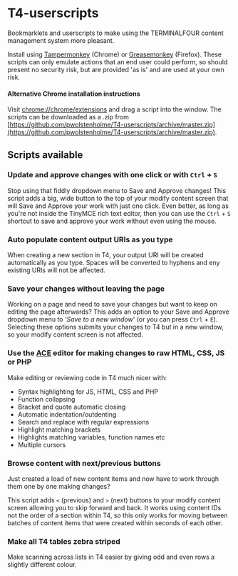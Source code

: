 T4-userscripts
===============

Bookmarklets and userscripts to make using the TERMINALFOUR content management system more pleasant.

Install using [Tampermonkey](https://chrome.google.com/webstore/detail/tampermonkey/dhdgffkkebhmkfjojejmpbldmpobfkfo?hl=en) (Chrome) or [Greasemonkey](https://addons.mozilla.org/en-US/firefox/addon/greasemonkey/) (Firefox). These scripts can only emulate actions that an end user could perform, so should present no security risk, but are provided 'as is' and are used at your own risk.

#### Alternative Chrome installation instructions

Visit [chrome://chrome/extensions](chrome://chrome/extensions) and drag a script into the window. The scripts can be downloaded as a .zip from [https://github.com/pwolstenholme/T4-userscripts/archive/master.zip](https://github.com/pwolstenholme/T4-userscripts/archive/master.zip).

Scripts available
-----------------


### Update and approve changes with one click or with `Ctrl` + `S`

Stop using that fiddly dropdown menu to Save and Approve changes! This script adds a big, wide button to the top of your modify content screen that will Save and Approve your work with just one click. Even better, as long as you're not inside the TinyMCE rich text editor, then you can use the `Ctrl` + `S` shortcut to save and approve your work without even using the mouse.

### Auto populate content output URIs as you type

When creating a new section in T4, your output URI will be created automatically as you type. Spaces will be converted to hyphens and eny existing URIs will not be affected.


### Save your changes without leaving the page

Working on a page and need to save your changes but want to keep on editing the page afterwards? This adds an option to your Save and Approve dropdown menu to '*Save to a new window*' (or you can press `Ctrl` + `E`). Selecting these options submits your changes to T4 but in a new window, so your modify content screen is not affected.

### Use the [ACE](http://ace.c9.io) editor for making changes to raw HTML, CSS, JS or PHP

Make editing or reviewing code in T4 much nicer with:
* Syntax highlighting for JS, HTML, CSS and PHP
* Function collapsing
* Bracket and quote automatic closing
* Automatic indentation/outdenting
* Search and replace with regular expressions
* Highlight matching brackets
* Highlights matching variables, function names etc
* Multiple cursors

### Browse content with next/previous buttons

Just created a load of new content items and now have to work through them one by one making changes?

This script adds `<` (previous) and `>` (next) buttons to your modify content screen allowing you to skip forward and back. It works using content IDs not the order of a section within T4, so this only works for moving between batches of content items that were created within seconds of each other.


### Make all T4 tables zebra striped

Make scanning across lists in T4 easier by giving odd and even rows a slightly different colour.
